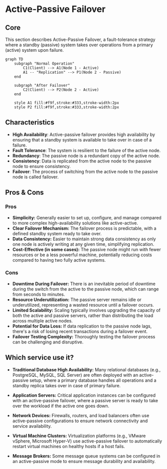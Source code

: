 # Active-Passive Failover

## Core

This section describes Active-Passive Failover, a fault-tolerance strategy where a standby (passive) system takes over operations from a primary (active) system upon failure.

```mermaid
graph TD
    subgraph "Normal Operation"
        C1(Client) --> A1(Node 1 - Active)
        A1 -- "Replication" --> P1(Node 2 - Passive)
    end

    subgraph "After Failover"
        C2(Client) --> P2(Node 2 - Active)
    end

    style A1 fill:#f9f,stroke:#333,stroke-width:2px
    style P2 fill:#f9f,stroke:#333,stroke-width:2px
```

## Characteristics

- **High Availability**: Active-passive failover provides high availability by ensuring that a standby system is available to take over in case of a failure.
- **Fault Tolerance**: The system is resilient to the failure of the active node.
- **Redundancy**: The passive node is a redundant copy of the active node.
- **Consistency**: Data is replicated from the active node to the passive node to ensure consistency.
- **Failover**: The process of switching from the active node to the passive node is called failover.

## Pros & Cons

### Pros
-   **Simplicity:** Generally easier to set up, configure, and manage compared to more complex high-availability solutions like active-active.
-   **Clear Failover Mechanism:** The failover process is predictable, with a defined standby system ready to take over.
-   **Data Consistency:** Easier to maintain strong data consistency as only one node is actively writing at any given time, simplifying replication.
-   **Cost-Effective (in some cases):** The passive node might run with fewer resources or be a less powerful machine, potentially reducing costs compared to having two fully active systems.

### Cons
-   **Downtime During Failover:** There is an inevitable period of downtime during the switch from the active to the passive node, which can range from seconds to minutes.
-   **Resource Underutilization:** The passive server remains idle or underutilized, representing a wasted resource until a failover occurs.
-   **Limited Scalability:** Scaling typically involves upgrading the capacity of both the active and passive servers, rather than distributing the load across multiple active nodes.
-   **Potential for Data Loss:** If data replication to the passive node lags, there's a risk of losing recent transactions during a failover event.
-   **Failover Testing Complexity:** Thoroughly testing the failover process can be challenging and disruptive.


## Which service use it?



-   **Traditional Database High Availability:** Many relational databases (e.g., PostgreSQL, MySQL, SQL Server) are often deployed with an active-passive setup, where a primary database handles all operations and a standby replica takes over in case of primary failure.

-   **Application Servers:** Critical application instances can be configured with an active-passive failover, where a passive server is ready to take over the workload if the active one goes down.

-   **Network Devices:** Firewalls, routers, and load balancers often use active-passive configurations to ensure network connectivity and service availability.

-   **Virtual Machine Clusters:** Virtualization platforms (e.g., VMware vSphere, Microsoft Hyper-V) use active-passive failover to automatically restart virtual machines on healthy hosts if a host fails.

-   **Message Brokers:** Some message queue systems can be configured in an active-passive mode to ensure message durability and availability.

